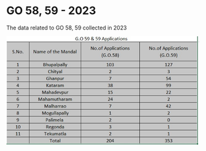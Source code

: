 # GO 58, 59 - 2023

The data related to GO 58, 59 collected in 2023

![](../files/38a413df-9051-4dcb-ba6f-2ea05eb55166.jpg)